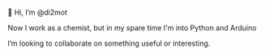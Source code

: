  👋 Hi, I’m @di2mot

Now I work as a chemist, but in my spare time I'm into Python and Arduino


I’m looking to collaborate on something useful or interesting.


<!---
di2mot/di2mot is a ✨ special ✨ repository because its `README.md` (this file) appears on your GitHub profile.
You can click the Preview link to take a look at your changes.
--->
